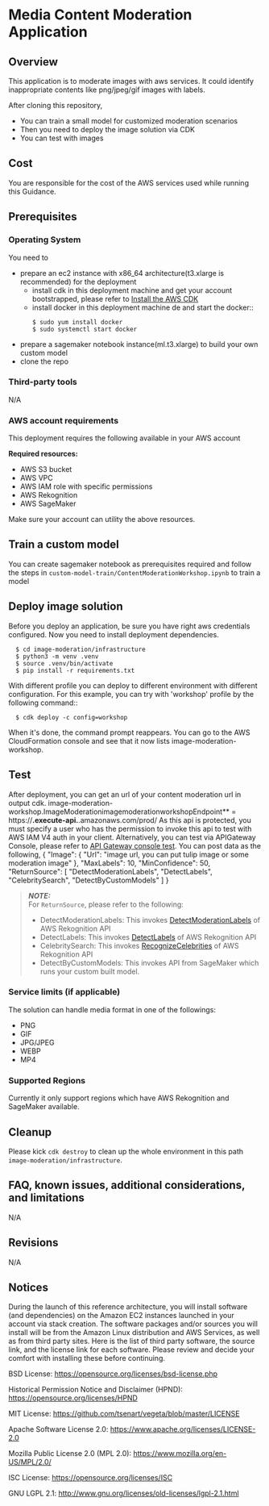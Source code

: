 
# Media Content Moderation Application

## Overview
This application is to moderate images with aws services. It could identify inappropriate contents like png/jpeg/gif images with labels.

After cloning this repository,

* You can train a small model for customized moderation scenarios
* Then you need to deploy the image solution via CDK
* You can test with images

## Cost

You are responsible for the cost of the AWS services used while running this Guidance. 

## Prerequisites

### Operating System
You need to
* prepare an ec2 instance with x86_64 architecture(t3.xlarge is recommended) for the deployment
  * install cdk in this deployment machine and get your account bootstrapped, please refer to [Install the AWS CDK](https://docs.aws.amazon.com/cdk/v2/guide/getting_started.html#getting_started_install)
  * install docker in this deployment machine de and start the docker:: 
    ```shell
    $ sudo yum install docker
    $ sudo systemctl start docker
    ```
* prepare a sagemaker notebook instance(ml.t3.xlarge) to build your own custom model
* clone the repo

### Third-party tools
N/A

### AWS account requirements

This deployment requires the following available in your AWS account

**Required resources:**
- AWS S3 bucket
- AWS VPC
- AWS IAM role with specific permissions
- AWS Rekognition
- AWS SageMaker

Make sure your account can utility the above resources.

## Train a custom model
You can create sagemaker notebook as prerequisites required and follow the steps in `custom-model-train/ContentModerationWorkshop.ipynb` to train a model

## Deploy image solution
Before you deploy an application, be sure you have right aws credentials configured.
Now you need to install deployment dependencies.
```shell
  $ cd image-moderation/infrastructure
  $ python3 -m venv .venv
  $ source .venv/bin/activate
  $ pip install -r requirements.txt
```

With different profile you can deploy to different environment with different configuration.
For this example, you can try with 'workshop' profile by the following command::
```
  $ cdk deploy -c config=workshop
```

When it's done, the command prompt reappears. You can go to the AWS CloudFormation console and see that it now lists image-moderation-workshop.

## Test

After deployment, you can get an url of your content moderation url in output cdk.
image-moderation-workshop.ImageModerationimagemoderationworkshopEndpoint** = https://**.execute-api.**.amazonaws.com/prod/
As this api is protected, you must specify a user who has the permission to invoke this api to test with AWS IAM V4 auth in your client. Alternatively, you can test via APIGateway Console, please refer to [API Gateway console test](https://docs.aws.amazon.com/apigateway/latest/developerguide/how-to-test-method.html). 
You can post data as the following,
    {
      "Image": {
        "Url": "image url, you can put tulip image or some moderation image"
      },
      "MaxLabels": 10,
      "MinConfidence": 50,
      "ReturnSource": [
        "DetectModerationLabels",
        "DetectLabels",
        "CelebritySearch",
        "DetectByCustomModels"
      ]
    }

> **_NOTE:_**  
> For `ReturnSource`, please refer to the following:
> * DetectModerationLabels: This invokes [DetectModerationLabels](https://docs.aws.amazon.com/rekognition/latest/APIReference/API_DetectModerationLabels.html) of AWS Rekognition API
> * DetectLabels: This invokes [DetectLabels](https://docs.aws.amazon.com/rekognition/latest/APIReference/API_DetectLabels.html) of AWS Rekognition API
> * CelebritySearch: This invokes [RecognizeCelebrities](https://docs.aws.amazon.com/rekognition/latest/APIReference/API_RecognizeCelebrities.html) of AWS Rekognition API
> * DetectByCustomModels: This invokes API from SageMaker which runs your custom built model.

### Service limits  (if applicable)

The solution can handle media format in one of the followings:
* PNG
* GIF
* JPG/JPEG
* WEBP
* MP4

### Supported Regions

Currently it only support regions which have AWS Rekognition and SageMaker available.

## Cleanup
Please kick `cdk destroy` to clean up the whole environment in this path `image-moderation/infrastructure`.

## FAQ, known issues, additional considerations, and limitations
N/A

## Revisions
N/A

## Notices
During the launch of this reference architecture,
you will install software (and dependencies) on the Amazon EC2 instances launched
in your account via stack creation.
The software packages and/or sources you will install
will be from the Amazon Linux distribution and AWS Services, as well as from third party sites.
Here is the list of third party software, the source link,
and the license link for each software.
Please review and decide your comfort with installing these before continuing.

BSD License: https://opensource.org/licenses/bsd-license.php

Historical Permission Notice and Disclaimer (HPND): https://opensource.org/licenses/HPND

MIT License: https://github.com/tsenart/vegeta/blob/master/LICENSE

Apache Software License 2.0: https://www.apache.org/licenses/LICENSE-2.0

Mozilla Public License 2.0 (MPL 2.0): https://www.mozilla.org/en-US/MPL/2.0/

ISC License: https://opensource.org/licenses/ISC

GNU LGPL 2.1: http://www.gnu.org/licenses/old-licenses/lgpl-2.1.html

